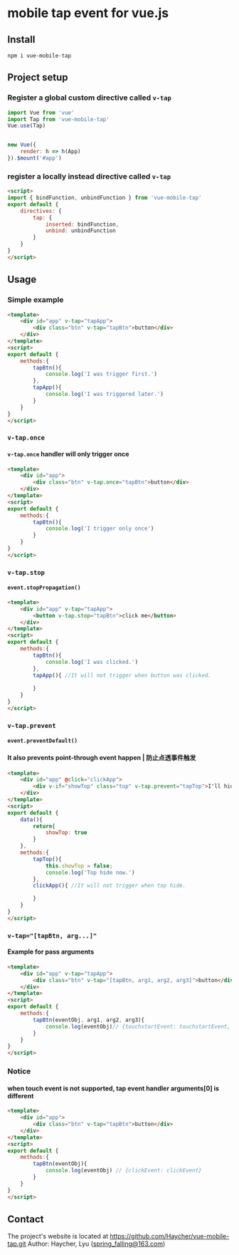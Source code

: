 # mobile tap event for vue.js

## Install
```
npm i vue-mobile-tap
```

## Project setup
### Register a global custom directive called `v-tap`
```JavaScript
import Vue from 'vue'
import Tap from 'vue-mobile-tap'
Vue.use(Tap)


new Vue({
    render: h => h(App)
}).$mount('#app')
```

### register a locally instead directive called `v-tap`
```html
<script>
import { bindFunction, unbindFunction } from 'vue-mobile-tap'
export default {
    directives: {
        tap: {
            inserted: bindFunction,
            unbind: unbindFunction
        }
    }
}
</script>
```

## Usage

### Simple example
```html
<template>
    <div id="app" v-tap="tapApp">
        <div class="btn" v-tap="tapBtn">button</div>
    </div>
</template>
<script>
export default {
    methods:{
        tapBtn(){
            console.log('I was trigger first.')
        },
        tapApp(){
            console.log('I was triggered later.')
        }
    }
}
</script>
```

### `v-tap.once`
#### `v-tap.once` handler will only trigger once

```html
<template>
    <div id="app">
        <div class="btn" v-tap.once="tapBtn">button</div>
    </div>
</template>
<script>
export default {
    methods:{
        tapBtn(){
            console.log('I trigger only once')
        }
    }
}
</script>
```

### `v-tap.stop`
#### <code>event.stopPropagation()</code>

```html
<template>
    <div id="app" v-tap="tapApp">
        <button v-tap.stop="tapBtn">click me</button>
    </div>
</template>
<script>
export default {
    methods:{
        tapBtn(){
            console.log('I was clicked.')
        },
        tapApp(){ //It will not trigger when button was clicked.
            
        }
    }
}
</script>
```

### `v-tap.prevent`
#### <code>event.preventDefault()</code>
#### It also prevents point-through event happen | 防止点透事件触发

```html
<template>
    <div id="app" @click="clickApp">
        <div v-if="showTop" class="top" v-tap.prevent="tapTop">I'll hide when I'm clicked</div>
    </div>
</template>
<script>
export default {
    data(){
        return{
            showTop: true
        }
    },
    methods:{
        tapTop(){
            this.showTop = false;
            console.log('Top hide now.')
        },
        clickApp(){ //It will not trigger when top hide.

        }
    }
}
</script>
```

### `v-tap="[tapBtn, arg...]"`
#### Example for pass arguments

```html
<template>
    <div id="app" v-tap="tapApp">
        <div class="btn" v-tap="[tapBtn, arg1, arg2, arg3]">button</div>
    </div>
</template>
<script>
export default {
    methods:{
        tapBtn(eventObj, arg1, arg2, arg3){
            console.log(eventObj)// {touchstartEvent: touchstartEvent, touchendEvent: touchendEvent}
        }
    }
}
</script>
```
### Notice
#### when touch event is not supported, tap event handler arguments[0] is different
```html
<template>
    <div id="app">
        <div class="btn" v-tap="tapBtn">button</div>
    </div>
</template>
<script>
export default {
    methods:{
        tapBtn(eventObj){
            console.log(eventObj) // {clickEvent: clickEvent}
        }
    }
}
</script>
```

## Contact
The project's website is located at https://github.com/Haycher/vue-mobile-tap.git 
Author: Haycher, Lyu (spring_falling@163.com)